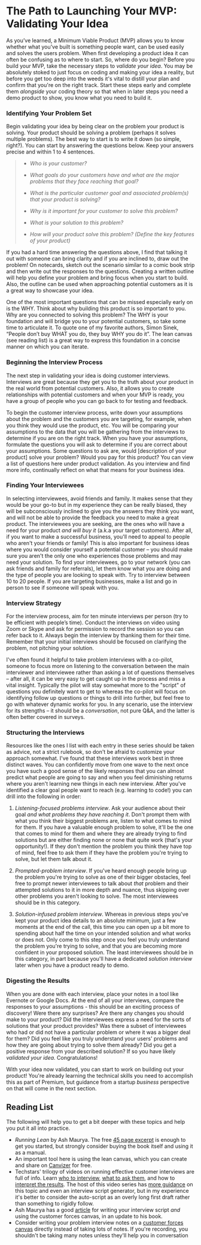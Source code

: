 # The Path to Launching Your MVP: Validating Your Idea

As you’ve learned, a Minimum Viable Product (MVP) allows you to know whether what you’ve built is something people want, can be used easily and solves the users problem. When first developing a product idea it can often be confusing as to where to start. So, where do you begin? Before you build your MVP, take the necessary steps to _validate your idea_. You may be absolutely stoked to just focus on coding and making your idea a reality, but before you get too deep into the weeds it's vital to distill your plan and confirm that you're on the right track.  Start these steps early and complete them _alongside_ your coding theory so that when in later steps you need a demo product to show, you know what you need to build it.

### Identifying Your Problem Set

Begin validating your idea by being clear on the problem your product is solving. Your product should be solving a problem (perhaps it solves multiple problems). The best way to start is to write it down (so simple, right?). You can start by answering the questions below. Keep your answers precise and within 1 to 4 sentences. 

>* _*Who is your customer?*_
>
>* _*What goals do your customers have and what are the major problems that they face reaching that goal?*_
>
>* _*What is the particular customer goal and associated problem(s) that your product is solving?*_
>
>* _*Why is it important for your customer to solve this problem?*_
>
>* _*What is your solution to this problem?*_
>
>* _*How will your product solve this problem? (Define the key features of your product)*_

If you had a hard time answering the questions above, I find that talking it out with someone can bring clarity and if you are inclined to, draw out the problem! On notecards, sketch out the scenario similar to a comic book strip and then write out the responses to the questions. Creating a written outline will help you define your problem and bring focus when you start to build. Also, the outline can be used when approaching potential customers as it is a great way to showcase your idea. 

One of the most important questions that can be missed especially early on is the WHY. Think about why building this product is so important to you. Why are you connected to solving this problem? The WHY is your foundation and will bridge you to your potential customers, so take some time to articulate it. To quote one of my favorite authors, Simon Sinek, “People don’t buy WHAT you do, they buy WHY you do it”. The lean canvas (see reading list) is a great way to express this foundation in a concise manner on which you can iterate.

### Beginning the Interview Process

The next step in validating your idea is doing customer interviews. Interviews are great because they get you to the truth about your product in the real world from potential customers. Also, it allows you to create relationships with potential customers and when your MVP is ready, you have a group of people who you can go back to for testing and feedback. 

To begin the customer interview process, write down your assumptions about the problem and the customers you are targeting, for example, when you think they would use the product, etc. You will be comparing your assumptions to the data that you will be gathering from the interviews to determine if you are on the right track. When you have your assumptions, formulate the questions you will ask to determine if you are correct about your assumptions. Some questions to ask are, would [description of your product] solve your problem? Would you pay for this product? You can view a list of questions here under product validation. As you interview and find more info, continually reflect on what that means for your business idea.

### Finding Your Interviewees

In selecting interviewees, avoid friends and family. It makes sense that they would be your go-to but in my experience they can be really biased, they will be subconsciously inclined to give you the answers they think you want, and will not be able to provide the feedback you need to make a great product. The interviewees you are seeking, are the ones who will have a need for your product _and will buy it_ (a.k.a your target customers). After all, if you want to make a successful business, you'll need to appeal to people who aren't your friends or family! This is also important for business ideas where you would consider yourself a potential customer – you should make sure you aren't the only one who experiences those problems and may need your solution. To find your interviewees, go to your network (you can ask friends and family for referrals), let them know what you are doing and the type of people you are looking to speak with. Try to interview between 10 to 20 people. If you are targeting businesses, make a list and go in person to see if someone will speak with you. 

### Interview Strategy

For the interview process, aim for ten minute interviews per person (try to be efficient with people’s time). Conduct the interviews on video using Zoom or Skype and ask for permission to record the session so you can refer back to it. Always begin the interview by thanking them for their time. Remember that your initial interviews should be focused on clarifying the problem, not pitching your solution. 

I've often found it helpful to take problem interviews with a co-pilot, someone to focus more on listening to the conversation  between the main interviewer and interviewee rather than asking a lot of questions themselves – after all, it can be very easy to get caught up in the process and miss a vital insight.  Typically the pilot will stay somewhat more to the "script" of questions you definitely want to get to whereas the co-pilot will focus on identifying follow up questions or things to drill into further, but feel free to go with whatever dynamic works for you. In any scenario, use the interview for its strengths – it should be a _conversation_, not pure Q&A, and the latter is often better covered in surveys.

### Structuring the Interviews

Resources like the ones I list with each entry in these series should be taken as advice, not a strict rulebook, so don't be afraid to customize your approach somewhat.  I've found that these interviews work best in three distinct waves.  You can confidently move from one wave to the next once you have such a good sense of the likely responses that you can almost predict what people are going to say and when you feel diminishing returns where you aren't learning new things in each new interview.  After you've identified a clear goal people want to reach (e.g. learning to code!) you can drill into the following in order: 

1. *Listening-focused problems interview*.  Ask your audience about their goal _and what problems they have reaching it_.  Don't prompt them with what you think their biggest problems are, listen to what comes to mind for them.  If you have a valuable enough problem to solve, it'll be the one that comes to mind for them and where they are already trying to find solutions but are either finding none or none that quite work (that's your opportunity!).  If they don't mention the problem you think they have top of mind, feel free to ask them if they have the problem you're trying to solve, but let them talk about it.

2. *Prompted-problem interview*.  If you've heard enough people bring up the problem you're trying to solve as one of their bigger obstacles, feel free to prompt newer interviewees to talk about _that_ problem and their attempted solutions to it in more depth and nuance, thus skipping over other problems you aren't looking to solve. The most interviewees should be in this category.

3. *Solution-infused problem interview*.  Whereas in previous steps you've kept your product idea details to an absolute minimum, just a few moments at the end of the call, this time you can open up a bit more to spending about half the time on your intended solution and what works or does not. Only come to this step once you feel you truly understand the problem you're trying to solve, and that you are becoming more confident in your proposed solution. The least interviewees should be in this category, in part because you'll have a dedicated _solution interview_ later when you have a product ready to demo.

### Digesting the Results

When you are done with each interview, place your notes in a tool like Evernote or Google Docs. At the end of all your interviews, compare the responses to your assumptions - this should be an exciting process of discovery! Were there any surprises? Are there any changes you should make to your product? Did the interviewees express a need for the sorts of solutions that your product provides? Was there a subset of interviewees who had or did not have a particular problem or where it was a bigger deal for them? Did you feel like you truly understand your users' problems and how they are going about trying to solve them already? Did you get a positive response from your described solution? If so you have likely _validated your idea_. Congratulations!

With your idea now validated, you can start to work on building out your product! You're already learning the technical skills you need to accomplish this as part of Premium, but guidance from a startup _business_ perspective on that will come in the next section.

## Reading List

The following will help you to get a bit deeper with these topics and help you put it all into practice.

* _Running Lean_ by Ash Maurya.  The free [45 page excerpt](https://leanstack.com/Running_Lean_Excerpt.pdf) is enough to get you started, but strongly consider buying the book itself and using it as a manual.
 * An important tool here is using the lean canvas, which you can create and share on [Canvizer](https://canvanizer.com/new/lean-canvas) for free.
* Techstars' trilogy of videos on running effective customer interviews are full of info.  Learn [who to interview](https://www.youtube.com/watch?v=m0kiZocBbO8), [what to ask them](https://www.youtube.com/watch?v=OTkP2JDeGWM), and how to [interpret the results](https://www.youtube.com/watch?v=sz3OA4B6hp8). The host of this video series has [more guidance](https://customerdevlabs.com/2013/11/05/how-i-interview-customers/) on this topic and even an interview script generator, but in my experience it's better to consider the auto-script as an overly long first draft rather than something to rigidly follow.
 * Ash Maurya has a good [article](https://blog.leanstack.com/the-updated-problem-interview-script-and-a-new-canvas-1e43ff267a5d) for writing your interview script _and_ using the customer forces canvas, in an update to his book.
 * Consider writing your problem interview notes on a [customer forces canvas](https://leanstack.com/customer-forces-canvas.pdf) directly instead of taking lots of notes. If you're recording, you shouldn't be taking many notes unless they'll help you in conversation
